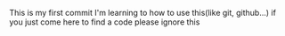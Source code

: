 This is my first commit
I'm learning to how to use this(like git, github...)
if you just come here to find a code please ignore this
